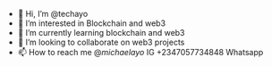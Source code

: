 - 👋 Hi, I’m @techayo
- 👀 I’m interested in Blockchain and web3
- 🌱 I’m currently learning blockchain and web3
- 💞️ I’m looking to collaborate on web3 projects
- 📫 How to reach me @_michaelayo_ IG +2347057734848 Whatsapp

<!---
techayo/techayo is a ✨ special ✨ repository because its `README.md` (this file) appears on your GitHub profile.
You can click the Preview link to take a look at your changes.
--->
